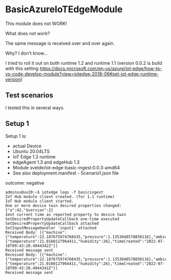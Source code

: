 # BasicAzureIoTEdgeModule

This module does not WORK!

What does not work? 

The same message is received over and over again.

Why? I don't know...



I tried to roll it out on both runtime 1.2 and runtime 1.1 (version 0.0.2 is build with this setting https://docs.microsoft.com/en-us/azure/iot-edge/how-to-vs-code-develop-module?view=iotedge-2018-06#set-iot-edge-runtime-version)


## Test scenarios

I tested this in several ways.

## Setup 1

Setup 1 is:
- actual Device
- Ubuntu 20.04LTS
- IoT Edge 1.3 runtime
- edgeAgent 1.3 and edgeHub 1.3
- Module svelde/iot-edge-basic-ingest:0.0.3-amd64
- See also deployment.manifest - Scenario1.json file

outcome: negative

```
adminsv@uv20:~$ iotedge logs -f basicingest
IoT Hub module client created. (for 1.1 runtime)
IoT Hub module client started.
One or more device twin desired properties changed:
{"a":42,"$version":2}
Sent current time as reported property to device twin
SetDesiredPropertyUpdateCallback one-time executed
SetDesiredPropertyUpdateCallback attached
SetInputMessageHandler 'input1' attached
Received Body: [{"machine":{"temperature":22.187675974768435,"pressure":1.1353048578850116},"ambient":{"temperature":21.0160127964411,"humidity":26},"timeCreated":"2022-07-18T09:43:20.4944342Z"}]
Received message sent
Received Body: [{"machine":{"temperature":22.187675974768435,"pressure":1.1353048578850116},"ambient":{"temperature":21.0160127964411,"humidity":26},"timeCreated":"2022-07-18T09:43:20.4944342Z"}]
Received message sent
```
